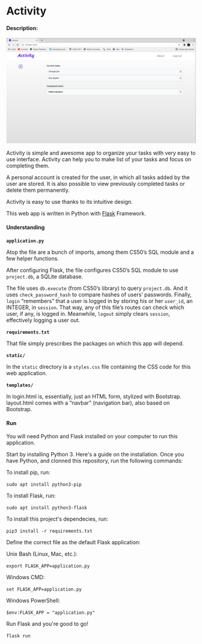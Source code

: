 # Activity
#### Description:

![Activity](static/preview/mainpage.png)

Activity is simple and awesome app to organize your tasks with very easy to use interface. Activity can help you to make list of your tasks and focus on completing them.

A personal account is created for the user, in which all tasks added by the user are stored. It is also possible to view previously completed tasks or delete them permanently.

Activity is easy to use thanks to its intuitive design.

This web app is written in Python with [Flask](http://flask.pocoo.org/) Framework.

#### Understanding

**`application.py`**

Atop the file are a bunch of imports, among them CS50’s SQL module and a few helper functions.

After configuring Flask, the file configures CS50’s SQL module to use `project.db`, a SQLite database.

The file uses `db.execute` (from CS50’s library) to query `project.db`. And  it uses `check_password_hash` to compare hashes of users’ passwords. Finally, `login` “remembers” that a user is logged in by storing his or her `user_id`, an INTEGER, in `session`. That way, any of this file’s routes can check which user, if any, is logged in. Meanwhile,  `logout` simply clears `session`, effectively logging a user out.

**`requirements.txt`**

That file simply prescribes the packages on which this app will depend.

**`static/`**

In the `static` directory is a `styles.css` file containing the CSS code for this web application.

**`templates/`**

In login.html is, essentially, just an HTML form, stylized with Bootstrap.
layout.html comes with a “navbar” (navigation bar), also based on Bootstrap.

#### Run

You will need Python and Flask installed on your computer to run this application.

Start by installing Python 3. Here's a guide on the installation. Once you have Python, and clonned this repository, run the following commands:

To install pip, run:

`sudo apt install python3-pip`

To install Flask, run:

`sudo apt install python3-flask`

To install this project's dependecies, run:

`pip3 install -r requirements.txt`

Define the correct file as the default Flask application:

Unix Bash (Linux, Mac, etc.):

`export FLASK_APP=application.py`

Windows CMD:

`set FLASK_APP=application.py`

Windows PowerShell:

`$env:FLASK_APP = "application.py"`

Run Flask and you're good to go!

`flask run`
